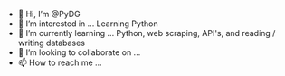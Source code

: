- 👋 Hi, I’m @PyDG
- 👀 I’m interested in ... Learning Python
- 🌱 I’m currently learning ... Python, web scraping, API's, and reading / writing databases
- 💞️ I’m looking to collaborate on ...
- 📫 How to reach me ...

<!---
PyDG/PyDG is a ✨ special ✨ repository because its `README.md` (this file) appears on your GitHub profile.
You can click the Preview link to take a look at your changes.
--->
